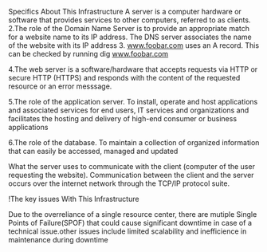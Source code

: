Specifics About This Infrastructure
A server is a computer hardware or software that provides services to other computers, referred to as clients.
2.The role of the Domain Name Server is to provide an appropriate match for a website name to its IP address. The DNS server associates the name of the website with its IP address 3. www.foobar.com uses an A record. This can be checked by running dig www.foobar.com

4.The web server is a software/hardware that accepts requests via HTTP or secure HTTP (HTTPS) and responds with the content of the requested resource or an error messsage.

5.The role of the application server.
To install, operate and host applications and associated services for end users, IT services and organizations and facilitates the hosting and delivery of high-end consumer or business applications

6.The role of the database.
To maintain a collection of organized information that can easily be accessed, managed and updated

What the server uses to communicate with the client (computer of the user requesting the website).
Communication between the client and the server occurs over the internet network through the TCP/IP protocol suite.

!The key issues With This Infrastructure

Due to the overreliance of a single resource center, there are mutiple Single Points of Failure(SPOF) that could cause significant downtime in case of a technical issue.other issues include limited scalability and inefficience in maintenance during downtime
